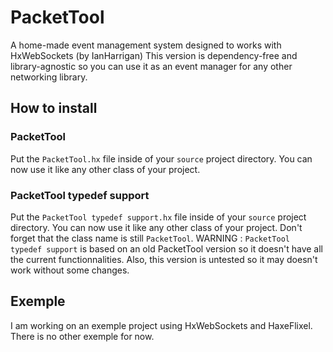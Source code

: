 # PacketTool
A home-made event management system designed to works with HxWebSockets (by IanHarrigan)
This version is dependency-free and library-agnostic so you can use it as an event manager for any other networking library.

## How to install
### PacketTool
Put the `PacketTool.hx` file inside of your `source` project directory. You can now use it like any other class of your project.

### PacketTool typedef support
Put the `PacketTool typedef support.hx` file inside of your `source` project directory. You can now use it like any other class of your project. Don't forget that the class name is still `PacketTool`.
WARNING : `PacketTool typedef support` is based on an old PacketTool version so it doesn't have all the current functionnalities. Also, this version is untested so it may doesn't work without some changes.

## Exemple
I am working on an exemple project using HxWebSockets and HaxeFlixel. There is no other exemple for now.
